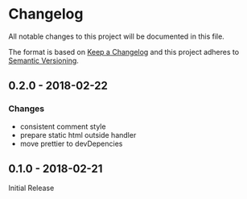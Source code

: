 # Changelog
All notable changes to this project will be documented in this file.

The format is based on [Keep a Changelog](http://keepachangelog.com/en/1.0.0/)
and this project adheres to [Semantic Versioning](http://semver.org/spec/v2.0.0.html).

## 0.2.0 - 2018-02-22

### Changes

- consistent comment style
- prepare static html outside handler
- move prettier to devDepencies

## 0.1.0 - 2018-02-21

Initial Release
